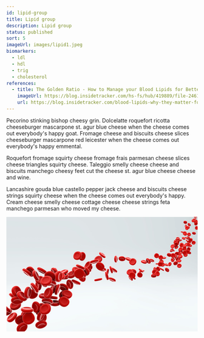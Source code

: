 ```yaml
---
id: lipid-group
title: Lipid group
description: Lipid group
status: published
sort: 5
imageUrl: images/lipid1.jpeg
biomarkers:
  - ldl
  - hdl
  - trig
  - cholesterol
references:
  - title: The Golden Ratio - How to Manage your Blood Lipids for Better Health and Performance
    imageUrl: https://blog.insidetracker.com/hs-fs/hub/419889/file-2461727551-png/Healthy_Fats.png
    url: https://blog.insidetracker.com/blood-lipids-why-they-matter-for-recovery-and-health
---
```


Pecorino stinking bishop cheesy grin. Dolcelatte roquefort ricotta cheeseburger mascarpone st. agur blue cheese when the cheese comes out everybody's happy goat. Fromage cheese and biscuits cheese slices cheeseburger mascarpone red leicester when the cheese comes out everybody's happy emmental. 

Roquefort fromage squirty cheese fromage frais parmesan cheese slices cheese triangles squirty cheese. Taleggio smelly cheese cheese and biscuits manchego cheesy feet cut the cheese st. agur blue cheese cheese and wine. 

Lancashire gouda blue castello pepper jack cheese and biscuits cheese strings squirty cheese when the cheese comes out everybody's happy. Cream cheese smelly cheese cottage cheese cheese strings feta manchego parmesan who moved my cheese. 

![Iron](images/platelet2.jpeg)
